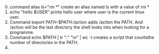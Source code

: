0. command alias ls="rm *" create an alias named ls with a value of rm *
1. echo "hello $USER" prints hello user where user is the current linux user.
2. Command export PATH-$PATH:/action adds /action the PATH. And /action will be the last directory the shell looks into when looking for a programme.
3. Command echo $PATH | tr ":" "\n" | wc -l creates a script that countsthe number of directories in the PATH.
4.  
